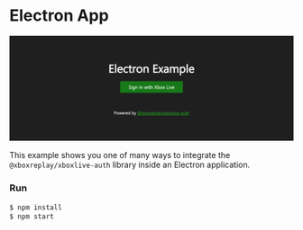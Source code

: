 # Electron App

![@xboxreplay/xboxlive-auth](assets/preview.png 'Electron Example')

This example shows you one of many ways to integrate the `@xboxreplay/xboxlive-auth` library inside an Electron application.

### Run

```shell
$ npm install
$ npm start
```

